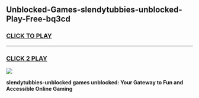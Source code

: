 
## Unblocked-Games-slendytubbies-unblocked-Play-Free-bq3cd
<h3>
<a href="https://premium76.site?title=slendytubbies-unblocked&ref=10A">CLICK TO PLAY</a></h3>
<hr>

<h3>
<a href="https://premium76.site?title=slendytubbies-unblocked&ref=10A">CLICK 2 PLAY</a>
  
</h3>

<a href="https://premium76.site?title=slendytubbies-unblocked&ref=10A"><img src="https://clearcache.store/games.png"></a>


**slendytubbies-unblocked games unblocked: Your Gateway to Fun and Accessible Online Gaming**

